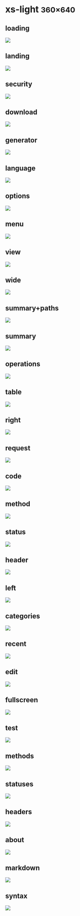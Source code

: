 # xs-light <small>360&times;640</small>

## loading

[![](./images/light_xs_01_loading.png)](./images/light_xs_01_loading.png)

## landing

[![](./images/light_xs_02_landing.png)](./images/light_xs_02_landing.png)

## security

[![](./images/light_xs_03_security.png)](./images/light_xs_03_security.png)

## download

[![](./images/light_xs_04_download.png)](./images/light_xs_04_download.png)

## generator

[![](./images/light_xs_05_generator.png)](./images/light_xs_05_generator.png)

## language

[![](./images/light_xs_06_language.png)](./images/light_xs_06_language.png)

## options

[![](./images/light_xs_07_options.png)](./images/light_xs_07_options.png)

## menu

[![](./images/light_xs_08_menu.png)](./images/light_xs_08_menu.png)

## view

[![](./images/light_xs_09_view.png)](./images/light_xs_09_view.png)

## wide

[![](./images/light_xs_10_wide.png)](./images/light_xs_10_wide.png)

## summary+paths

[![](./images/light_xs_11_summary+paths.png)](./images/light_xs_11_summary+paths.png)

## summary

[![](./images/light_xs_12_summary.png)](./images/light_xs_12_summary.png)

## operations

[![](./images/light_xs_13_operations.png)](./images/light_xs_13_operations.png)

## table

[![](./images/light_xs_14_table.png)](./images/light_xs_14_table.png)

## right

[![](./images/light_xs_15_right.png)](./images/light_xs_15_right.png)

## request

[![](./images/light_xs_16_request.png)](./images/light_xs_16_request.png)

## code

[![](./images/light_xs_17_code.png)](./images/light_xs_17_code.png)

## method

[![](./images/light_xs_18_method.png)](./images/light_xs_18_method.png)

## status

[![](./images/light_xs_19_status.png)](./images/light_xs_19_status.png)

## header

[![](./images/light_xs_20_header.png)](./images/light_xs_20_header.png)

## left

[![](./images/light_xs_21_left.png)](./images/light_xs_21_left.png)

## categories

[![](./images/light_xs_22_categories.png)](./images/light_xs_22_categories.png)

## recent

[![](./images/light_xs_23_recent.png)](./images/light_xs_23_recent.png)

## edit

[![](./images/light_xs_24_edit.png)](./images/light_xs_24_edit.png)

## fullscreen

[![](./images/light_xs_25_fullscreen.png)](./images/light_xs_25_fullscreen.png)

## test

[![](./images/light_xs_26_test.png)](./images/light_xs_26_test.png)

## methods

[![](./images/light_xs_27_methods.png)](./images/light_xs_27_methods.png)

## statuses

[![](./images/light_xs_28_statuses.png)](./images/light_xs_28_statuses.png)

## headers

[![](./images/light_xs_29_headers.png)](./images/light_xs_29_headers.png)

## about

[![](./images/light_xs_30_about.png)](./images/light_xs_30_about.png)

## markdown

[![](./images/light_xs_31_markdown.png)](./images/light_xs_31_markdown.png)

## syntax

[![](./images/light_xs_32_syntax.png)](./images/light_xs_32_syntax.png)


